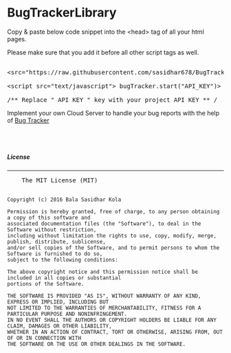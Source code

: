 # BugTrackerLibrary

<p> Copy & paste below code snippet into the &lthead&gt tag of all your html pages. </p>
<p> Please make sure that you add it before all other script tags as well. </p>

<pre>

&ltsrc="https://raw.githubusercontent.com/sasidhar678/BugTrackerLibrary/master/bug_tracker.js"&gt &lt/script&gt

&ltscript src="text/javascript"&gt bugTracker.start("API_KEY")&gt &lt/script&gt

/** Replace " API_KEY " key with your project API KEY ** /
</pre>


Implement your own Cloud Server to handle your bug reports with the help of <a href="https://github.com/sasidhar678/BugTracker"> Bug Tracker </a>

<br> <br> 
<h5>License</h5>
<hr>
<pre>
	The MIT License (MIT)
	
	Copyright (c) 2016 Bala Sasidhar Kola
	
	Permission is hereby granted, free of charge, to any person obtaining a copy of this software and 
	associated documentation files (the "Software"), to deal in the Software without restriction, 
	including without limitation the rights to use, copy, modify, merge, publish, distribute, sublicense, 
	and/or sell copies of the Software, and to permit persons to whom the Software is furnished to do so, 
	subject to the following conditions:
	
	The above copyright notice and this permission notice shall be included in all copies or substantial 
	portions of the Software.
	
	THE SOFTWARE IS PROVIDED "AS IS", WITHOUT WARRANTY OF ANY KIND, EXPRESS OR IMPLIED, INCLUDING BUT 
	NOT LIMITED TO THE WARRANTIES OF MERCHANTABILITY, FITNESS FOR A PARTICULAR PURPOSE AND NONINFRINGEMENT. 
	IN NO EVENT SHALL THE AUTHORS OR COPYRIGHT HOLDERS BE LIABLE FOR ANY CLAIM, DAMAGES OR OTHER LIABILITY, 
	WHETHER IN AN ACTION OF CONTRACT, TORT OR OTHERWISE, ARISING FROM, OUT OF OR IN CONNECTION WITH 
	THE SOFTWARE OR THE USE OR OTHER DEALINGS IN THE SOFTWARE.

</pre>
